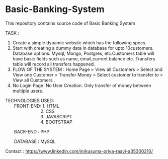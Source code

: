 # Basic-Banking-System
This repository contains source code of Basic Banking System

 TASK : 
 1. Create a simple dynamic website which has the following specs.
 2. Start with creating a dummy data in database for upto 10customers. Database options: Mysql, Mongo, Postgres, etc.Customers table will have basic fields such as name, email,current balance etc. Transfers table will record all transfers happened.
 3. FLOW OF THE SYSTEM : Home Page > View all Customers > Select and View one Customer > Transfer Money > Select customer to transfer to > View all Customers .
 4. No Login Page. No User Creation. Only transfer of money between multiple users.


TECHNOLOGIES USED:<br>
    &emsp;&emsp;FRONT-END: 1. HTML<br>
    &emsp;&emsp;&emsp;&emsp;&emsp;&emsp;&emsp;&emsp;2. CSS<br>
     &emsp;&emsp;&emsp;&emsp;&emsp;&emsp;&emsp;&emsp;3. JAVASCRIPT<br>
     &emsp;&emsp;&emsp;&emsp;&emsp;&emsp;&emsp;&emsp;4. BOOTSTRAP<br>
                
  &emsp;&emsp;BACK-END  :   PHP
    
  &emsp;&emsp;DATABASE  : MySQL
  
  
  
  Contact : https://www.linkedin.com/in/kusuma-priya-raavi-a35300210/
